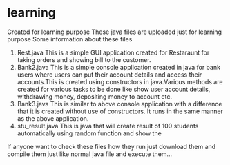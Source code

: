 # learning
Created for learning purpose
These java files are uploaded just for learning purpose 
Some information about these files
1) Rest.java
This is a simple GUI application created for Restaraunt for taking orders and showing bill to the customer.
2) Bank2.java
This is a simple console application created in java for bank users where users can put their account details and 
access their accounts.This is created using constructors in java.Various methods are created for various tasks to be done
like show user account details, withdrawing money, depositing money to account etc.
3) Bank3.java
This is similar to above console application with a difference that it is created without use of constructors.
It runs in the same manner as the above application.
4) stu_result.java
This is java that will create result of 100 students automatically using random function and show the 

If anyone want to check these files how they run just download them and compile them just like normal java file and execute them...


